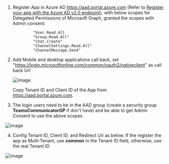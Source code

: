 1. Register App in Azure AD https://aad.portal.azure.com (Refer to [Register your app with the Azure AD v2.0 endpoint](https://learn.microsoft.com/en-us/graph/auth-register-app-v2?view=graph-rest-1.0)), with below scopes for Delegated Permissions of Microsoft Graph, granted the scopes with Admin consent:
  
                "User.Read.All
                "Group.Read.All"
                "Chat.Create"
                "ChannelSettings.Read.All"
                "ChannelMessage.Send"
                

2. Add Mobile and desktop applications call back, set "https://login.microsoftonline.com/common/oauth2/nativeclient" as call back Url

   ![image](https://user-images.githubusercontent.com/8623897/196481082-ac1d9ce5-398e-47d8-a531-9b1a9c290d68.png)

   Copy Tenant ID and Client ID of the App from https://aad.portal.azure.com.
   
   

3. The login users need to be in the AAD group (create a security group **TeamsCommunicatorGP** if don't have) and be able to get Admin Consent to use the above scopes 

   

  ![image](https://user-images.githubusercontent.com/8623897/196481916-bada985b-8725-45e3-b334-e74a8dd2b19b.png)
  
  

 4. Config Tenant ID, Client ID, and Redirect Uri as below. If the register the app as Multi-Tenant, use **common** in the Tenant ID field, otherwise, use the real Tenant ID


   ![image](https://user-images.githubusercontent.com/8623897/196483155-ef6ed635-373c-4a6e-90c2-50d5bcc77669.png)

   
   

